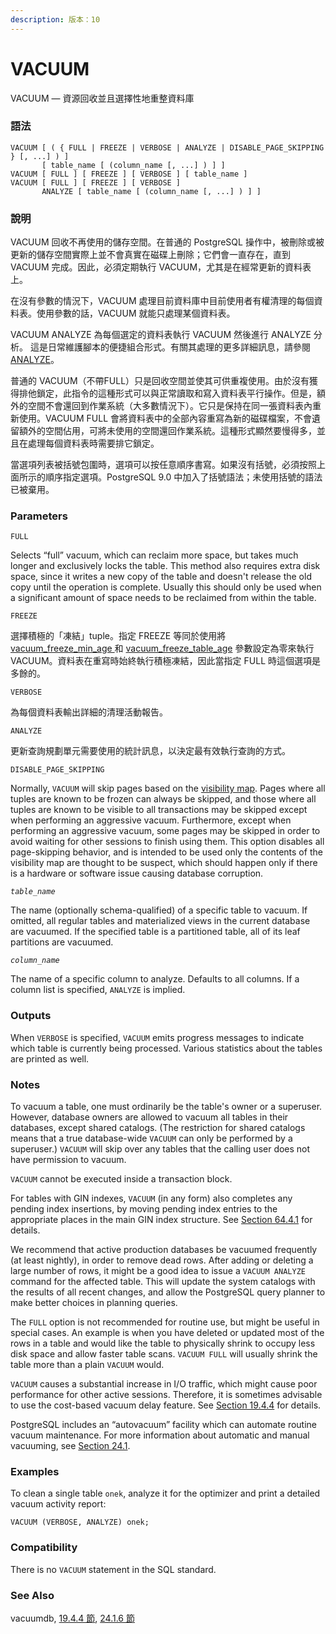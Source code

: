 ```yaml
---
description: 版本：10
---
```


# VACUUM

VACUUM — 資源回收並且選擇性地重整資料庫

### 語法

```text
VACUUM [ ( { FULL | FREEZE | VERBOSE | ANALYZE | DISABLE_PAGE_SKIPPING } [, ...] ) ]
       [ table_name [ (column_name [, ...] ) ] ]
VACUUM [ FULL ] [ FREEZE ] [ VERBOSE ] [ table_name ]
VACUUM [ FULL ] [ FREEZE ] [ VERBOSE ] 
       ANALYZE [ table_name [ (column_name [, ...] ) ] ]
```

### 說明

VACUUM 回收不再使用的儲存空間。在普通的 PostgreSQL 操作中，被刪除或被更新的儲存空間實際上並不會真實在磁碟上刪除；它們會一直存在，直到 VACUUM 完成。因此，必須定期執行 VACUUM，尤其是在經常更新的資料表上。

在沒有參數的情況下，VACUUM 處理目前資料庫中目前使用者有權清理的每個資料表。使用參數的話，VACUUM 就能只處理某個資料表。

VACUUM ANALYZE 為每個選定的資料表執行 VACUUM 然後進行 ANALYZE 分析。 這是日常維護腳本的便捷組合形式。有關其處理的更多詳細訊息，請參閱 [ANALYZE](analyze.md)。

普通的 VACUUM（不帶FULL）只是回收空間並使其可供重複使用。由於沒有獲得排他鎖定，此指令的這種形式可以與正常讀取和寫入資料表平行操作。但是，額外的空間不會還回到作業系統（大多數情況下）。它只是保持在同一張資料表內重新使用。VACUUM FULL 會將資料表中的全部內容重寫為新的磁碟檔案，不會遺留額外的空間佔用，可將未使用的空間還回作業系統。這種形式顯然要慢得多，並且在處理每個資料表時需要排它鎖定。

當選項列表被括號包圍時，選項可以按任意順序書寫。如果沒有括號，必須按照上面所示的順序指定選項。PostgreSQL 9.0 中加入了括號語法；未使用括號的語法已被棄用。

### Parameters

`FULL`

Selects “full” vacuum, which can reclaim more space, but takes much longer and exclusively locks the table. This method also requires extra disk space, since it writes a new copy of the table and doesn't release the old copy until the operation is complete. Usually this should only be used when a significant amount of space needs to be reclaimed from within the table.

`FREEZE`

選擇積極的「凍結」tuple。指定 FREEZE 等同於使用將 [vacuum\_freeze\_min\_age ](../../server-administration/runtime-config/runtime-config-client.md#19-11-1-cha-ju-de-hang)和 [vacuum\_freeze\_table\_age](../../server-administration/runtime-config/runtime-config-client.md#19-11-1-cha-ju-de-hang) 參數設定為零來執行 VACUUM。資料表在重寫時始終執行積極凍結，因此當指定 FULL 時這個選項是多餘的。

`VERBOSE`

為每個資料表輸出詳細的清理活動報告。

`ANALYZE`

更新查詢規劃單元需要使用的統計訊息，以決定最有效執行查詢的方式。

`DISABLE_PAGE_SKIPPING`

Normally, `VACUUM` will skip pages based on the [visibility map](https://www.postgresql.org/docs/10/static/routine-vacuuming.html#VACUUM-FOR-VISIBILITY-MAP). Pages where all tuples are known to be frozen can always be skipped, and those where all tuples are known to be visible to all transactions may be skipped except when performing an aggressive vacuum. Furthermore, except when performing an aggressive vacuum, some pages may be skipped in order to avoid waiting for other sessions to finish using them. This option disables all page-skipping behavior, and is intended to be used only the contents of the visibility map are thought to be suspect, which should happen only if there is a hardware or software issue causing database corruption.

_`table_name`_

The name \(optionally schema-qualified\) of a specific table to vacuum. If omitted, all regular tables and materialized views in the current database are vacuumed. If the specified table is a partitioned table, all of its leaf partitions are vacuumed.

_`column_name`_

The name of a specific column to analyze. Defaults to all columns. If a column list is specified, `ANALYZE` is implied.

### Outputs

When `VERBOSE` is specified, `VACUUM` emits progress messages to indicate which table is currently being processed. Various statistics about the tables are printed as well.

### Notes

To vacuum a table, one must ordinarily be the table's owner or a superuser. However, database owners are allowed to vacuum all tables in their databases, except shared catalogs. \(The restriction for shared catalogs means that a true database-wide `VACUUM` can only be performed by a superuser.\) `VACUUM` will skip over any tables that the calling user does not have permission to vacuum.

`VACUUM` cannot be executed inside a transaction block.

For tables with GIN indexes, `VACUUM` \(in any form\) also completes any pending index insertions, by moving pending index entries to the appropriate places in the main GIN index structure. See [Section 64.4.1](https://www.postgresql.org/docs/10/static/gin-implementation.html#GIN-FAST-UPDATE) for details.

We recommend that active production databases be vacuumed frequently \(at least nightly\), in order to remove dead rows. After adding or deleting a large number of rows, it might be a good idea to issue a `VACUUM ANALYZE` command for the affected table. This will update the system catalogs with the results of all recent changes, and allow the PostgreSQL query planner to make better choices in planning queries.

The `FULL` option is not recommended for routine use, but might be useful in special cases. An example is when you have deleted or updated most of the rows in a table and would like the table to physically shrink to occupy less disk space and allow faster table scans. `VACUUM FULL` will usually shrink the table more than a plain `VACUUM` would.

`VACUUM` causes a substantial increase in I/O traffic, which might cause poor performance for other active sessions. Therefore, it is sometimes advisable to use the cost-based vacuum delay feature. See [Section 19.4.4](https://www.postgresql.org/docs/10/static/runtime-config-resource.html#RUNTIME-CONFIG-RESOURCE-VACUUM-COST) for details.

PostgreSQL includes an “autovacuum” facility which can automate routine vacuum maintenance. For more information about automatic and manual vacuuming, see [Section 24.1](https://www.postgresql.org/docs/10/static/routine-vacuuming.html).

### Examples

To clean a single table `onek`, analyze it for the optimizer and print a detailed vacuum activity report:

```text
VACUUM (VERBOSE, ANALYZE) onek;
```

### Compatibility

There is no `VACUUM` statement in the SQL standard.

### See Also

vacuumdb, [19.4.4 節](../../server-administration/runtime-config/resource-consumption.md#19-4-4-cost-based-vacuum-delay), [24.1.6 節](../../server-administration/maintenance/routine-vacuuming.md#24-1-6-the-autovacuum-daemon)

